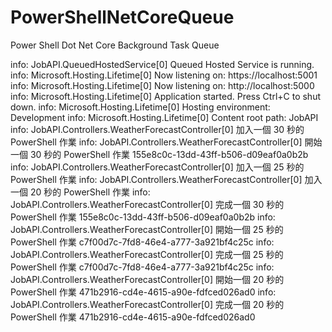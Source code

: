 # PowerShellNetCoreQueue
Power Shell Dot Net Core Background Task Queue

info: JobAPI.QueuedHostedService[0]
      Queued Hosted Service is running.
info: Microsoft.Hosting.Lifetime[0]
      Now listening on: https://localhost:5001
info: Microsoft.Hosting.Lifetime[0]
      Now listening on: http://localhost:5000
info: Microsoft.Hosting.Lifetime[0]
      Application started. Press Ctrl+C to shut down.
info: Microsoft.Hosting.Lifetime[0]
      Hosting environment: Development
info: Microsoft.Hosting.Lifetime[0]
      Content root path: JobAPI
info: JobAPI.Controllers.WeatherForecastController[0]
      加入一個 30 秒的 PowerShell 作業
info: JobAPI.Controllers.WeatherForecastController[0]
      開始一個 30 秒的 PowerShell 作業 155e8c0c-13dd-43ff-b506-d09eaf0a0b2b
info: JobAPI.Controllers.WeatherForecastController[0]
      加入一個 25 秒的 PowerShell 作業
info: JobAPI.Controllers.WeatherForecastController[0]
      加入一個 20 秒的 PowerShell 作業
info: JobAPI.Controllers.WeatherForecastController[0]
      完成一個 30 秒的 PowerShell 作業 155e8c0c-13dd-43ff-b506-d09eaf0a0b2b
info: JobAPI.Controllers.WeatherForecastController[0]
      開始一個 25 秒的 PowerShell 作業 c7f00d7c-7fd8-46e4-a777-3a921bf4c25c
info: JobAPI.Controllers.WeatherForecastController[0]
      完成一個 25 秒的 PowerShell 作業 c7f00d7c-7fd8-46e4-a777-3a921bf4c25c
info: JobAPI.Controllers.WeatherForecastController[0]
      開始一個 20 秒的 PowerShell 作業 471b2916-cd4e-4615-a90e-fdfced026ad0
info: JobAPI.Controllers.WeatherForecastController[0]
      完成一個 20 秒的 PowerShell 作業 471b2916-cd4e-4615-a90e-fdfced026ad0